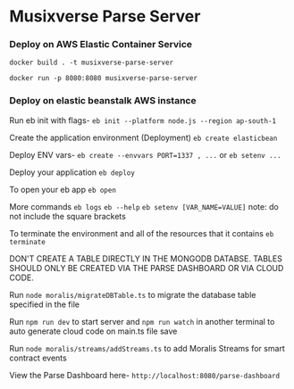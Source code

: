 # Musixverse Parse Server

### Deploy on AWS Elastic Container Service

`docker build . -t musixverse-parse-server`

`docker run -p 8080:8080 musixverse-parse-server`


### Deploy on elastic beanstalk AWS instance

Run eb init with flags-
 `eb init --platform node.js --region ap-south-1`

Create the application environment (Deployment)
`eb create elasticbean`

Deploy ENV vars-
`eb create --envvars PORT=1337 , ...`
    or
`eb setenv ...`

Deploy your application
`eb deploy`

To open your eb app
`eb open`

More commands
`eb logs`
`eb --help`
`eb setenv [VAR_NAME=VALUE]` note: do not include the square brackets

To terminate the environment and all of the resources that it contains
`eb terminate`


DON'T CREATE A TABLE DIRECTLY IN THE MONGODB DATABSE. TABLES SHOULD ONLY BE CREATED VIA THE PARSE DASHBOARD OR VIA CLOUD CODE.

Run `node moralis/migrateDBTable.ts` to migrate the database table specified in the file

Run `npm run dev` to start server and `npm run watch` in another terminal to auto generate cloud code on main.ts file save

Run `node moralis/streams/addStreams.ts` to add Moralis Streams for smart contract events


View the Parse Dashboard here-
`http://localhost:8080/parse-dashboard`